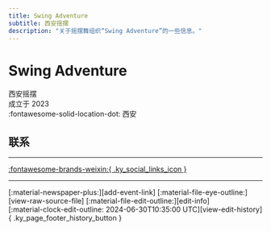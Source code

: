 ```yaml
---
title: Swing Adventure
subtitle: 西安摇摆
description: "关于摇摆舞组织“Swing Adventure”的一些信息。"
---
```


# Swing Adventure

西安摇摆  
成立于 2023  
:fontawesome-solid-location-dot: 西安  


## 联系


---

 [:fontawesome-brands-weixin:{ .ky_social_links_icon }](# "Swing Adventure 西安摇摆")

---

<div class="ky_page_footer" markdown>
<div class="ky_page_footer_trailing" markdown="span">
[:material-newspaper-plus:][add-event-link]
[:material-file-eye-outline:][view-raw-source-file]
[:material-file-edit-outline:][edit-info]
</div>
<div class="ky_page_footer_leading" markdown="span">
[:material-clock-edit-outline: 2024-06-30T10:35:00 UTC][view-edit-history]{ .ky_page_footer_history_button }
</div>
</div>

[add-event-link]: https://github.com/swingdance/events/issues/new?assignees=&labels=add+event&projects=&template=02-add_entity.yml&title=%5Bzh_CN%5D%20Add%20Event%3A%20%3CName%3E&region=zh_CN&province=Shaanxi&city=Xian&org_id=swing-adventure "添加活动"
[view-raw-source-file]: https://github.com/swingdance/orgs/blob/main/zh_CN/swing-adventure.json "查看原始源文件"
[edit-info]: https://github.com/swingdance/orgs/issues/new?assignees=&labels=update+org&projects=&template=03-update_entity.yml&title=%5Bzh_CN%5D%20Update%20Org%3A%20Swing%20Adventure&region=zh_CN&id=swing-adventure&name=Swing%20Adventure "编辑信息"

[view-edit-history]: https://github.com/swingdance/orgs/commits/main/zh_CN/swing-adventure.json "查看编辑历史"
